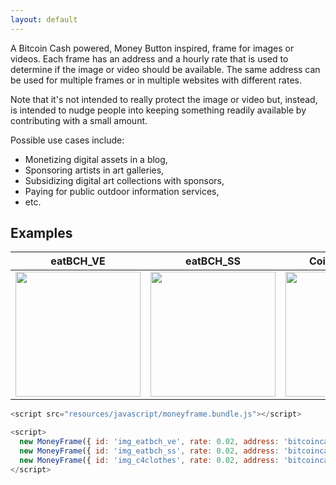 ```yaml
---
layout: default
---
```


A Bitcoin Cash powered, Money Button inspired, frame for images or videos. Each frame has an address and a hourly rate that is used to determine if the image or video should be available. The same address can be used for multiple frames or in multiple websites with different rates.

Note that it's not intended to really protect the image or video but, instead, is intended to nudge people into keeping something readily available by contributing with a small amount.

Possible use cases include:

  * Monetizing digital assets in a blog,
  * Sponsoring artists in art galleries,
  * Subsidizing digital art collections with sponsors,
  * Paying for public outdoor information services,
  * etc.

Examples
--------

| eatBCH_VE    | eatBCH_SS | Coins 4 Clothes |
|--------------|-----------|-----------------|
| <img id="img_eatbch_ve" src="https://pbs.twimg.com/profile_images/1002336267411939328/SxeSLZvZ_400x400.jpg" width="200"> | <img id="img_eatbch_ss" src="https://pbs.twimg.com/profile_images/1002291143617396736/FOnwtK_O_400x400.jpg" width="200"> | <img id="img_c4clothes" src="https://pbs.twimg.com/profile_images/1021886596939833344/4qU5gwTy_400x400.jpg" width="200"> |

<script src="resources/javascript/moneyframe.bundle.js"></script>

<script>
  new MoneyFrame({ id: 'img_eatbch_ve', rate: 0.02, address: 'bitcoincash:pp8skudq3x5hzw8ew7vzsw8tn4k8wxsqsv0lt0mf3g' });
  new MoneyFrame({ id: 'img_eatbch_ss', rate: 0.02, address: 'bitcoincash:qrsrvtc95gg8rrag7dge3jlnfs4j9pe0ugrmeml950' });
  new MoneyFrame({ id: 'img_c4clothes', rate: 0.02, address: 'bitcoincash:qzx4tqcldmvs4up9mewkf3ru0z6vy9wm6qm782fwla' });
</script>

``` javascript
<script src="resources/javascript/moneyframe.bundle.js"></script>

<script>
  new MoneyFrame({ id: 'img_eatbch_ve', rate: 0.02, address: 'bitcoincash:pp8skudq3x5hzw8ew7vzsw8tn4k8wxsqsv0lt0mf3g' });
  new MoneyFrame({ id: 'img_eatbch_ss', rate: 0.02, address: 'bitcoincash:qrsrvtc95gg8rrag7dge3jlnfs4j9pe0ugrmeml950' });
  new MoneyFrame({ id: 'img_c4clothes', rate: 0.02, address: 'bitcoincash:qzx4tqcldmvs4up9mewkf3ru0z6vy9wm6qm782fwla' });
</script>
```
